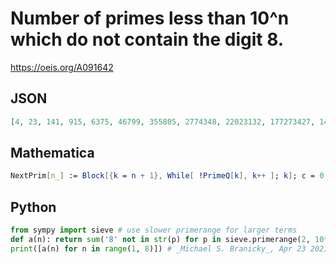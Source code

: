 # Number of primes less than 10^n which do not contain the digit 8\.
https://oeis.org/A091642
## JSON
```JSON
[4, 23, 141, 915, 6375, 46799, 355805, 2774348, 22023132, 177273427, 1443074791, 11855541525, 98146301284, 817786989282]
```
## Mathematica
```Mathematica
NextPrim[n_] := Block[{k = n + 1}, While[ !PrimeQ[k], k++ ]; k]; c = 0; p = 1; Do[ While[ p = NextPrim[p]; p < 10^n, If[ Position[ IntegerDigits[p], 8] == {}, c++ ]]; Print[c]; p--, {n, 1, 8}] (* _Robert G. Wilson v_, Feb 02 2004 *)
```
## Python
```Python
from sympy import sieve # use slower primerange for larger terms
def a(n): return sum('8' not in str(p) for p in sieve.primerange(2, 10**n))
print([a(n) for n in range(1, 8)]) # _Michael S. Branicky_, Apr 23 2021
```
